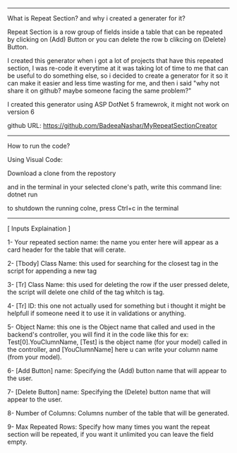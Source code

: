---------------------------------------------------------------------------------------

What is Repeat Section? and why i created a generater for it?

Repeat Section is a row group of fields inside a table that can be repeated by clicking on (Add) Button or you can delete the row b clikcing on (Delete) Button.

I created this generator when i got a lot of projects that have this repeated section, I was re-code it everytime at it was taking lot of time to me that can be useful to do something else, so i decided to create a generator for it so it can make it easier and less time wasting for me, and then i said "why not share it on github? maybe someone facing the same problem?" 

I created this generator using ASP DotNet 5 framewrok, it might not work on version 6 

github URL: https://github.com/BadeeaNashar/MyRepeatSectionCreator

---------------------------------------------------------------------------------------

How to run the code? 

Using Visual Code:

Download a clone from the repostory

and in the terminal in your selected clone's path, write this command line: dotnet run

to shutdown the running colne, press Ctrl+c in the terminal

---------------------------------------------------------------------------------------

[ Inputs Explaination ]

1- Your repeated section name: the name you enter here will appear as a card header for the table that will cerate. 

2- [Tbody] Class Name: this used for searching for the closest <tbody> tag in the script for appending a new <tr> tag
  
3- [Tr] Class Name: this used for deleting the row if the user pressed delete, the script will delete one child of the <tbody> tag whitch is <tr> tag.
  
4- [Tr] ID: this one not actually used for something but i thought it might be helpfull if someone need it to use it in validations or anything.
  
5- Object Name: this one is the Object name that called and used in the backend's controller, you will find it in the code like this for ex: Test[0].YouClumnName, [Test] is the object name (for your model) called in the controller, and [YouClumnName] here u can write your column name (from your model). 
  
6- [Add Button] name: Specifying the (Add) button name that will appear to the user. 
  
7- [Delete Button] name: Specifying the (Delete) button name that will appear to the user. 
  
8- Number of Columns: Columns number of the table that will be generated. 
  
9- Max Repeated Rows: Specify how many times you want the repeat section will be repeated, if you want it unlimited you can leave the field empty. 
